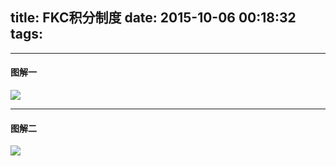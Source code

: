 title: FKC积分制度
date: 2015-10-06 00:18:32
tags:
---

---------------------------------------

#### 图解一

<img class="lazy" src="http://pocket-fkc.image.alimmdn.com/fkc_page_banner_placeholder.png@320w" data-original="http://pocket-fkc.image.alimmdn.com/fkc-pages/point/system_1.jpg">

---------------------------------------

#### 图解二

<img class="lazy" src="http://pocket-fkc.image.alimmdn.com/fkc_page_banner_placeholder.png@320w" data-original="http://pocket-fkc.image.alimmdn.com/fkc-pages/point/system_2.jpg">

